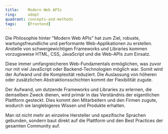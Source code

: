 ```yaml
---
title:    Modern Web APIs
ring:     adopt
quadrant: concepts-and-methods
tags:     [Frontend]
---
```


Die Philosophie hinter "Modern Web APIs" hat zum Ziel, robuste, wartungsfreundliche und performante
Web-Applikationen zu erstellen. Anstelle von schwergewichtigen Frameworks und Libraries kommen vorzugsweise HTML, CSS,
JavaScript und die Web-APIs zum Einsatz.

Diese immer umfangreicheren Web-Fundamentals ermöglichen, was zuvor nur mit viel JavaScript oder Backend-Technologien
möglich war. Somit wird der Aufwand und die Komplexität reduziert. Die Auslassung von höheren oder zusätzlichen
Abstraktionsschichten kommt der Flexibilität zugute.

Der Aufwand, um dutzende Frameworks und Libraries zu erlernen, die demselben Zweck dienen, wird primär in das
Verständnis der eigentlichen Plattform gesteckt. Dies kommt den Mitarbeitern und den Firmen zugute, wodurch sie
langlebigeres Wissen und Produkte erhalten.

Man ist nicht mehr an einzelne Hersteller und spezifische Sprachen gebunden, sondern baut direkt auf die Plattform und
den Best Practices der gesamten Community auf.